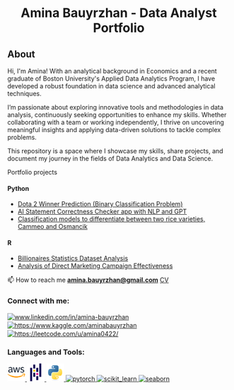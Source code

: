 <h1 align="center">Amina Bauyrzhan - Data Analyst Portfolio</h1>

## About

Hi, I'm Amina! With an analytical background in Economics and a recent graduate of Boston University's Applied Data Analytics Program, I have developed a robust foundation in data science and advanced analytical techniques.

I’m passionate about exploring innovative tools and methodologies in data analysis, continuously seeking opportunities to enhance my skills. Whether collaborating with a team or working independently, I thrive on uncovering meaningful insights and applying data-driven solutions to tackle complex problems.

This repository is a space where I showcase my skills, share projects, and document my journey in the fields of Data Analytics and Data Science.

Portfolio projects
  #### Python
  - [Dota 2 Winner Prediction (Binary Classification Problem)](https://github.com/amina042297/amina042297/blob/main/Dota%202%20Winner%20Prediction%20(Binary%20Classification%20Problem).ipynb)
  - [AI Statement Correctness Checker app with NLP and GPT](https://github.com/amina042297/AI-Statement-correctness-checker/blob/main/README.md)
  - [Classification models to differentiate between two rice varieties, Cammeo and Osmancik](https://github.com/amina042297/Cammeo-and-Osmancik-Varieties/tree/main)
  #### R
  - [Billionaires Statistics Dataset Analysis](https://github.com/amina042297/Billionaires-Statistics-Dataset-Analysis)
  - [Analysis of Direct Marketing Campaign Effectiveness](https://github.com/amina042297/Analysis-of-Direct-Marketing-Campaign-Effectiveness/blob/main/README.md)

 
📫 How to reach me **amina.bauyrzhan@gmail.com**
 [CV](https://github.com/amina042297/amina042297/blob/main/CV_Amina.pdf)

<h3 align="left">Connect with me:</h3>
<p align="left">
<a href="https://linkedin.com/in/www.linkedin.com/in/amina-bauyrzhan" target="blank"><img align="center" src="https://raw.githubusercontent.com/rahuldkjain/github-profile-readme-generator/master/src/images/icons/Social/linked-in-alt.svg" alt="www.linkedin.com/in/amina-bauyrzhan" height="30" width="40" /></a>
<a href="https://kaggle.com/https://www.kaggle.com/aminabauyrzhan" target="blank"><img align="center" src="https://raw.githubusercontent.com/rahuldkjain/github-profile-readme-generator/master/src/images/icons/Social/kaggle.svg" alt="https://www.kaggle.com/aminabauyrzhan" height="30" width="40" /></a>
<a href="https://www.leetcode.com/https://leetcode.com/u/amina0422/" target="blank"><img align="center" src="https://raw.githubusercontent.com/rahuldkjain/github-profile-readme-generator/master/src/images/icons/Social/leet-code.svg" alt="https://leetcode.com/u/amina0422/" height="30" width="40" /></a>
</p>

<h3 align="left">Languages and Tools:</h3>
<p align="left"> <a href="https://aws.amazon.com" target="_blank" rel="noreferrer"> <img src="https://raw.githubusercontent.com/devicons/devicon/master/icons/amazonwebservices/amazonwebservices-original-wordmark.svg" alt="aws" width="40" height="40"/> </a> <a href="https://pandas.pydata.org/" target="_blank" rel="noreferrer"> <img src="https://raw.githubusercontent.com/devicons/devicon/2ae2a900d2f041da66e950e4d48052658d850630/icons/pandas/pandas-original.svg" alt="pandas" width="40" height="40"/> </a> <a href="https://www.python.org" target="_blank" rel="noreferrer"> <img src="https://raw.githubusercontent.com/devicons/devicon/master/icons/python/python-original.svg" alt="python" width="40" height="40"/> </a> <a href="https://pytorch.org/" target="_blank" rel="noreferrer"> <img src="https://www.vectorlogo.zone/logos/pytorch/pytorch-icon.svg" alt="pytorch" width="40" height="40"/> </a> <a href="https://scikit-learn.org/" target="_blank" rel="noreferrer"> <img src="https://upload.wikimedia.org/wikipedia/commons/0/05/Scikit_learn_logo_small.svg" alt="scikit_learn" width="40" height="40"/> </a> <a href="https://seaborn.pydata.org/" target="_blank" rel="noreferrer"> <img src="https://seaborn.pydata.org/_images/logo-mark-lightbg.svg" alt="seaborn" width="40" height="40"/> </a> </p>
